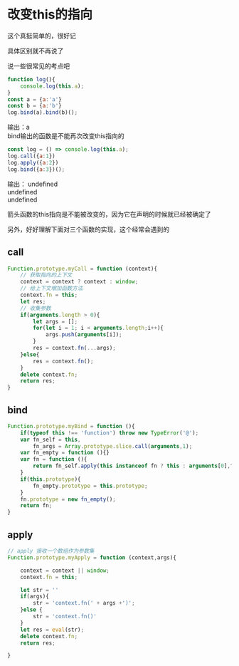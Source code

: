 # 改变this的指向

这个真挺简单的，很好记

具体区别就不再说了  

说一些很常见的考点吧

```js
function log(){
    console.log(this.a);
}
const a = {a:'a'}
const b = {a:'b'}
log.bind(a).bind(b)();
```
输出：a  
bind输出的函数是不能再次改变this指向的

```js
const log = () => console.log(this.a);
log.call({a:1})
log.apply({a:2})
log.bind({a:3})();
```
输出：
undefined  
undefined  
undefined  

箭头函数的this指向是不能被改变的，因为它在声明的时候就已经被确定了


另外，好好理解下面对三个函数的实现，这个经常会遇到的

## call
```js
Function.prototype.myCall = function (context){
    // 获取指向的上下文
    context = context ? context : window;
    // 给上下文增加函数方法
    context.fn = this;
    let res;
    // 收集参数
    if(arguments.length > 0){
        let args = [];
        for(let i = 1; i < arguments.length;i++){
            args.push(arguments[i]);
        }
        res = context.fn(...args);
    }else{
        res = context.fn();
    }
    delete context.fn;
    return res;
}
```

## bind
```js
Function.prototype.myBind = function (){
    if(typeof this !== 'function') throw new TypeError('@');
    var fn_self = this,
        fn_args = Array.prototype.slice.call(arguments,1);
    var fn_empty = function (){}
    var fn = function (){
        return fn_self.apply(this instanceof fn ? this : arguments[0],fn_args.concat(Array.prototype.slice.call(arguments)))
    }
    if(this.prototype){
        fn_empty.prototype = this.prototype;
    }
    fn.prototype = new fn_empty();
    return fn;
}
```


## apply

```js
// apply 接收一个数组作为参数集
Function.prototype.myApply = function (context,args){

    context = context || window;
    context.fn = this;

    let str = ''
    if(args){
        str = 'context.fn(' + args +')';
    }else {
        str = 'context.fn()'
    }
    let res = eval(str);
    delete context.fn;
    return res;

}
```